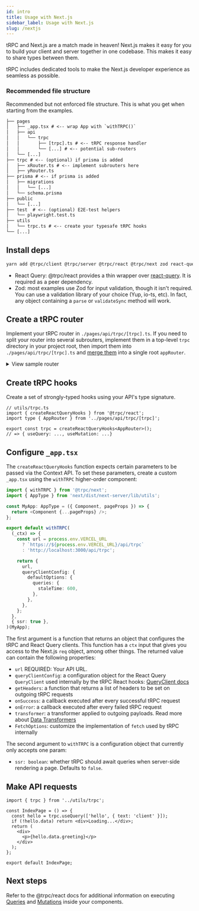 ```yaml
---
id: intro
title: Usage with Next.js
sidebar_label: Usage with Next.js
slug: /nextjs
---
```


tRPC and Next.js are a match made in heaven! Next.js makes it easy for you to build your client and server together in one codebase. This makes it easy to share types between them.

tRPC includes dedicated tools to make the Next.js developer experience as seamless as possible.

### Recommended file structure

Recommended but not enforced file structure. This is what you get when starting from the examples.

```txt
├── pages
│   ├── _app.tsx # <-- wrap App with `withTRPC()`
│   ├── api
│   │   └── trpc
│   │       ├── [trpc].ts # <-- tRPC response handler
│   │       └── [...] # <-- potential sub-routers
│   └── [...]
├── trpc # <-- (optional) if prisma is added
│   ├── xRouter.ts # <-- implement subrouters here
│   ├── yRouter.ts
├── prisma # <-- if prisma is added
│   ├── migrations
│   │   └── [...]
│   └── schema.prisma
├── public
│   └── [...]
├── test  # <-- (optional) E2E-test helpers
│   └── playwright.test.ts
├── utils
│   └── trpc.ts # <-- create your typesafe tRPC hooks
└── [...]
```

## Install deps

```bash
yarn add @trpc/client @trpc/server @trpc/react @trpc/next zod react-query
```

- React Query: @trpc/react provides a thin wrapper over [react-query](https://react-query.tanstack.com/overview). It is required as a peer dependency.
- Zod: most examples use Zod for input validation, though it isn't required. You can use a validation library of your choice (Yup, io-ts, etc). In fact, any object containing a `parse` or `validateSync` method will work.

## Create a tRPC router

Implement your tRPC router in `./pages/api/trpc/[trpc].ts`. If you need to split your router into several subrouters, implement them in a top-level `trpc` directory in your project root, then import them into `./pages/api/trpc/[trpc].ts` and [merge them](/docs/merging-routers) into a single root `appRouter`.

<details><summary>View sample router</summary>

```ts
import * as trpc from '@trpc/server';
import * as trpcNext from '@trpc/server/adapters/next';
import { z } from 'zod';

const appRouter = trpc.router().query('hello', {
  input: z
    .object({
      text: z.string().optional(),
    })
    .optional(),
  resolve({ input }) {
    return {
      greeting: `hello ${input?.text ?? 'world'}`,
    };
  },
});

// export type definition of API
export type AppRouter = typeof appRouter;

// export API handler
export default trpcNext.createNextApiHandler({
  router: appRouter,
  createContext: () => null,
});
```

</details>

## Create tRPC hooks

Create a set of strongly-typed hooks using your API's type signature.

```tsx
// utils/trpc.ts
import { createReactQueryHooks } from '@trpc/react';
import type { AppRouter } from '../pages/api/trpc/[trpc]';

export const trpc = createReactQueryHooks<AppRouter>();
// => { useQuery: ..., useMutation: ...}
```

## Configure `_app.tsx`

The `createReactQueryHooks` function expects certain parameters to be passed via the Context API. To set these parameters, create a custom `_app.tsx` using the `withTRPC` higher-order component:

```ts
import { withTRPC } from '@trpc/next';
import { AppType } from 'next/dist/next-server/lib/utils';

const MyApp: AppType = ({ Component, pageProps }) => {
  return <Component {...pageProps} />;
};

export default withTRPC(
  (_ctx) => {
    const url = process.env.VERCEL_URL
      ? `https://${process.env.VERCEL_URL}/api/trpc`
      : 'http://localhost:3000/api/trpc';

    return {
      url,
      queryClientConfig: {
        defaultOptions: {
          queries: {
            staleTime: 600,
          },
        },
      },
    };
  },
  { ssr: true },
)(MyApp);
```

The first argument is a function that returns an object that configures the tRPC and React Query clients. This function has a `ctx` input that gives you access to the Next.js `req` object, among other things. The returned value can contain the following properties:

- `url` REQUIRED: Your API URL.
- `queryClientConfig`: a configuration object for the React Query `QueryClient` used internally by the tRPC React hooks: [QueryClient docs](https://react-query.tanstack.com/reference/QueryClient)
- `getHeaders`: a function that returns a list of headers to be set on outgoing
  tRPC requests
- `onSuccess`: a callback executed after every successful tRPC request
- `onError`: a callback executed after every failed tRPC request
- `transformer`: a transformer applied to outgoing payloads. Read more about [Data Transformers](/docs/data-transformers)
- `FetchOptions`: customize the implementation of `fetch` used by tRPC internally

The second argument to `withTRPC` is a configuration object that currently only accepts one param:

- `ssr: boolean`: whether tRPC should await queries when server-side rendering a page. Defaults to `false`.

## Make API requests

```tsx
import { trpc } from '../utils/trpc';

const IndexPage = () => {
  const hello = trpc.useQuery(['hello', { text: 'client' }]);
  if (!hello.data) return <div>Loading...</div>;
  return (
    <div>
      <p>{hello.data.greeting}</p>
    </div>
  );
};

export default IndexPage;
```

## Next steps

Refer to the @trpc/react docs for additional information on executing [Queries](/docs/react-queries) and [Mutations](/docs/react-mutations) inside your components.
